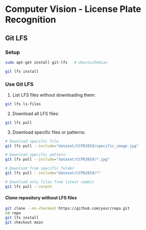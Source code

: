 # Computer Vision - License Plate Recognition


## Git LFS

### Setup

```bash
sudo apt-get install git-lfs   # Ubuntu/Debian
```

```bash
git lfs install
```

### Use Git LFS

1. List LFS files without downloading them:
```bash
git lfs ls-files
```

2. Download all LFS files:
```bash
git lfs pull
```

3. Download specific files or patterns:

```bash
# Download specific file
git lfs pull --include="dataset/CCPD2019/specific_image.jpg"
```

```bash
# Download specific pattern
git lfs pull --include="dataset/CCPD2019/*.jpg"
```

```bash
# Download from specific folder
git lfs pull --include="dataset/CCPD2019/*"
```

```bash
# Download only files from latest commit
git lfs pull --recent
```

#### Clone repository without LFS files
```bash
git clone --no-checkout https://github.com/your/repo.git
cd repo
git lfs install
git checkout main
```
